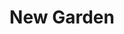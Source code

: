 ---
title: "New Garden"
url: /ciudad-autonoma-de-buenos-aires/new-garden-charcas/
shop: Lebensmittel
---